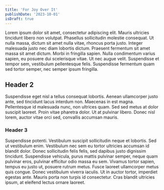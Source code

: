 ```yaml
---
title: 'For Joy Over It'
publishDate: '2023-10-01'
isDraft: true
---
```


Lorem ipsum dolor sit amet, consectetur adipiscing elit. Mauris ultricies tincidunt libero non volutpat. Phasellus sollicitudin molestie consequat. Ut nulla massa, dictum sit amet nulla vitae, rhoncus porta justo. Integer malesuada justo nec diam lobortis dictum. Praesent fermentum sit amet massa sit amet dictum. Morbi in fringilla sapien. Nulla condimentum varius sapien, eu posuere dui scelerisque vitae. Ut nec augue velit. Suspendisse et tempor sem, vestibulum pellentesque felis. Suspendisse fermentum quam sed tortor semper, nec semper ipsum fringilla.

## Header 2

Suspendisse eget nisl a tellus consequat lobortis. Aenean ullamcorper justo ante, sed tincidunt lacus interdum non. Maecenas in est magna. Pellentesque id malesuada nunc, non ultrices quam. Sed sed metus at dolor suscipit laoreet. Proin vitae pharetra dolor. Ut at pulvinar libero. Donec nisl lorem, auctor vitae orci sed, convallis accumsan mauris.

### Header 3

Suspendisse potenti. Vestibulum suscipit sollicitudin neque et lobortis. Sed ut vestibulum enim. Vestibulum nec sem eu tortor ultricies accumsan id blandit dolor. Donec sollicitudin felis felis, sed dapibus justo dignissim tincidunt. Suspendisse vehicula, purus mattis pulvinar semper, neque quam pulvinar eros, pulvinar efficitur odio massa eu sem. Vivamus tortor sapien, tempus eu justo ut, posuere rutrum metus. Fusce laoreet ullamcorper metus quis congue. Donec vestibulum viverra iaculis. Ut in auctor tortor, imperdiet egestas ante. Mauris porta non turpis id consectetur. Cras blandit ultricies ipsum, at eleifend lectus ornare laoreet.
